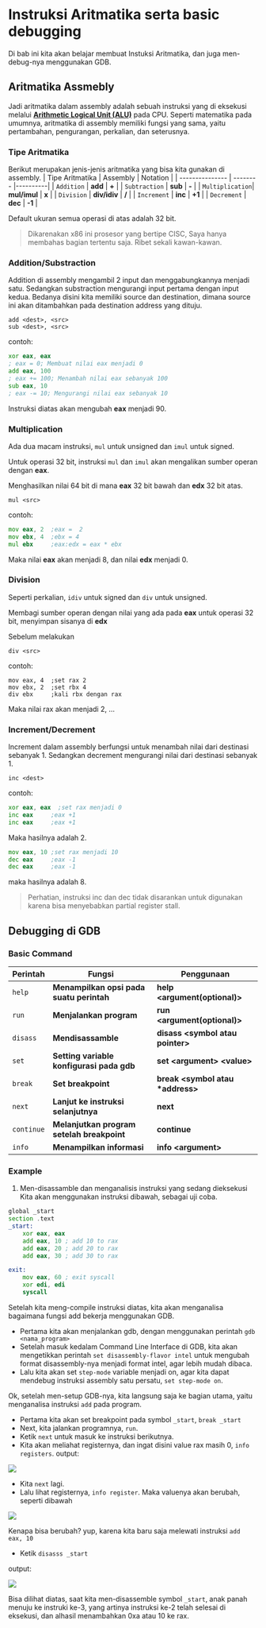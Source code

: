 # Instruksi Aritmatika serta basic debugging

Di bab ini kita akan belajar membuat Instuksi Aritmatika, dan juga men-debug-nya menggunakan GDB.

## Aritmatika Assmebly
Jadi aritmatika dalam assembly adalah sebuah instruksi yang di eksekusi melalui [**Arithmetic Logical Unit (ALU)**](https://en.wikipedia.org/wiki/Arithmetic_logic_unit) pada CPU. Seperti matematika pada umumnya, aritmatika di assembly memiliki fungsi yang sama, yaitu pertambahan, pengurangan, perkalian, dan seterusnya.

### Tipe Aritmatika
Berikut merupakan jenis-jenis aritmatika yang bisa kita gunakan di assembly.
| Tipe Aritmatika | Assembly | Notation |
| --------------- | -------- |----------|
| `Addition`      | **add**  | **+**    |
| `Subtraction`   | **sub**  | **-**    |
| `Multiplication`| **mul/imul**  | **x**    |
| `Division`      | **div/idiv**  | **/**    |
| `Increment`     | **inc**  | **+1**   |
| `Decrement`     | **dec**  | **-1**   |

Default ukuran semua operasi di atas adalah 32 bit.

> Dikarenakan x86 ini prosesor yang bertipe CISC, Saya hanya membahas bagian tertentu saja.
> Ribet sekali kawan-kawan.

### Addition/Substraction
Addition di assembly mengambil 2 input dan menggabungkannya menjadi satu. Sedangkan substraction mengurangi input pertama dengan input kedua. Bedanya disini kita memiliki source dan destination, dimana source ini akan ditambahkan pada destination address yang dituju.
```
add <dest>, <src>
sub <dest>, <src>
```
contoh:
```asm
xor eax, eax
; eax = 0; Membuat nilai eax menjadi 0
add eax, 100
; eax += 100; Menambah nilai eax sebanyak 100
sub eax, 10
; eax -= 10; Mengurangi nilai eax sebanyak 10
```
Instruksi diatas akan mengubah __eax__ menjadi 90.

### Multiplication

Ada dua macam instruksi, `mul` untuk unsigned dan `imul` untuk signed.

Untuk operasi 32 bit, instruksi `mul` dan `imul` akan mengalikan sumber operan dengan __eax__.

Menghasilkan nilai 64 bit di mana __eax__ 32 bit bawah dan __edx__ 32 bit atas.

```
mul <src>
```
contoh:

```asm
mov eax, 2  ;eax =  2
mov ebx, 4  ;ebx = 4
mul ebx     ;eax:edx = eax * ebx
```
Maka nilai __eax__ akan menjadi 8, dan nilai __edx__ menjadi 0.

### Division

Seperti perkalian, `idiv` untuk signed dan `div` untuk unsigned.

Membagi sumber operan dengan nilai yang ada pada __eax__ untuk operasi 32 bit, menyimpan sisanya di __edx__

Sebelum melakukan

```
div <src>
```
contoh:
```
mov eax, 4  ;set rax 2
mov ebx, 2  ;set rbx 4
div ebx     ;kali rbx dengan rax
```
Maka nilai rax akan menjadi 2, ...

### Increment/Decrement
Increment dalam assembly berfungsi untuk menambah nilai dari destinasi sebanyak 1. Sedangkan decrement mengurangi nilai dari destinasi sebanyak 1.
```
inc <dest>
```
contoh:
```asm
xor eax, eax  ;set rax menjadi 0
inc eax     ;eax +1
inc eax     ;eax +1
```
Maka hasilnya adalah 2.
```asm
mov eax, 10 ;set rax menjadi 10
dec eax     ;eax -1
dec eax     ;eax -1
```
maka hasilnya adalah 8.

> Perhatian, instruksi inc dan dec tidak disarankan untuk digunakan karena bisa menyebabkan partial register stall.

## Debugging di GDB
### Basic Command
| Perintah        | Fungsi   | Penggunaan |
| --------------- | -------- | ---------- |
| `help`          | **Menampilkan opsi pada suatu perintah**| **help \<argument(optional)>** |
| `run`           | **Menjalankan program** | **run <argument(optional)>** |
| `disass`        | **Mendisassamble** | **disass \<symbol atau pointer>**|
| `set`           | **Setting variable konfigurasi pada gdb**| **set \<argument>  \<value>** |
| `break`         | **Set breakpoint**| **break \<symbol atau \*address>** |
| `next`          | **Lanjut ke instruksi selanjutnya**| **next** |
| `continue`      | **Melanjutkan program setelah breakpoint** | **continue**|
| `info`          | **Menampilkan informasi**| **info \<argument>** |

### Example
1. Men-disassamble dan menganalisis instruksi yang sedang dieksekusi
Kita akan menggunakan instruksi dibawah, sebagai uji coba.
```asm
global _start
section .text
_start:
    xor eax, eax
    add eax, 10 ; add 10 to rax
    add eax, 20 ; add 20 to rax
    add eax, 30 ; add 30 to rax

exit:
    mov eax, 60 ; exit syscall
    xor edi, edi
    syscall
```
Setelah kita meng-compile instruksi diatas, kita akan menganalisa bagaimana fungsi add bekerja menggunakan GDB.

- Pertama kita akan menjalankan gdb, dengan menggunakan perintah `gdb <nama_program>`
- Setelah masuk kedalam Command Line Interface di GDB, kita akan mengetikkan perintah `set disassembly-flavor intel` untuk mengubah format disassembly-nya menjadi format intel, agar lebih mudah dibaca.
- Lalu kita akan set `step-mode` variable menjadi on, agar kita dapat mendebug instruksi assembly satu persatu, `set step-mode on`.

Ok, setelah men-setup GDB-nya, kita langsung saja ke bagian utama, yaitu menganalisa instruksi `add` pada program.
- Pertama kita akan set breakpoint pada symbol `_start`, `break _start`
- Next, kita jalankan programnya, `run`.
- Ketik `next` untuk masuk ke instruksi berikutnya.
- Kita akan meliahat registernya, dan ingat disini value rax masih 0, `info registers`.
output:


![](https://user-images.githubusercontent.com/92920739/186277915-e939fba4-92ca-49f0-b1ca-372ede0746c3.png)


- Kita `next` lagi.
- Lalu lihat registernya, `info register`. Maka valuenya akan berubah, seperti dibawah


![](https://user-images.githubusercontent.com/92920739/186277755-63b0db85-0f79-4581-8c8d-4c9ca8f73558.png)


Kenapa bisa berubah? yup, karena kita baru saja melewati instruksi `add eax, 10`

- Ketik `disasss _start`

output:


![](https://user-images.githubusercontent.com/92920739/186277505-fd15700d-f256-48df-a44e-cf1fb245df32.png)


Bisa dilihat diatas, saat kita men-disassemble symbol `_start`, anak panah menuju ke instruki ke-3, yang artinya instruksi ke-2 telah selesai di eksekusi, dan alhasil menambahkan 0xa atau 10 ke rax.
